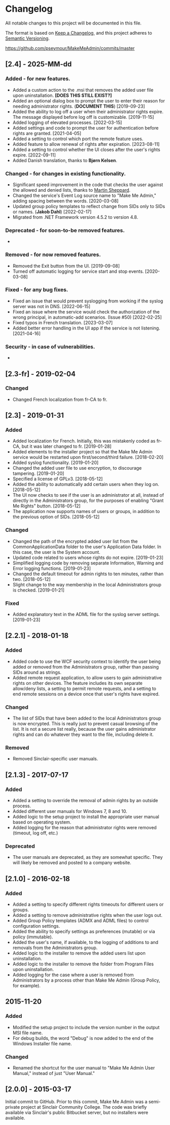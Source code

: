 # Changelog

All notable changes to this project will be documented in this file.

The format is based on [Keep a Changelog](https://keepachangelog.com/en/1.0.0/),
and this project adheres to [Semantic Versioning](https://semver.org/spec/v2.0.0.html).

https://github.com/pseymour/MakeMeAdmin/commits/master





## [2.4] - 2025-MM-dd

### Added - for new features.

- Added a custom action to the .msi that removes the added user file upon uninstallation. **[DOES THIS STILL EXIST?]**
- Added an optional dialog box to prompt the user to enter their reason for needing administrator rights. (**DOCUMENT THIS**) [2019-09-23]
- Added the ability to log off a user when their administrator rights expire. The message displayed before log off is customizable. [2019-11-15]
- Added logging of elevated processes. [2022-03-15]
- Added settings and code to prompt the user for authentication before rights are granted. [2021-04-05]
- Added a setting to control which port the remote feature uses.
- Added feature to allow renewal of rights after expiration. [2023-08-11]
- Added a setting to control whether the UI closes after the user's rights expire. [2022-09-11]
- Added Danish translation, thanks to **Bjørn Kelsen**.

### Changed - for changes in existing functionality.

- Significant speed improvement in the code that checks the user against the allowed and denied lists, thanks to [Martin Sheppard](https://github.com/martshep).
- Changed the service's Event Log source name to "Make Me Admin," adding spacing between the words. [2020-03-08]
- Updated group policy templates to reflect change from SIDs only to SIDs or names. (**Jakob Dahl**) [2022-02-17]
- Migrated from .NET Framework version 4.5.2 to version 4.8.


### Deprecated - for soon-to-be removed features.

- 

### Removed - for now removed features.

- Removed the Exit button from the UI. [2019-09-08]
- Turned off automatic logging for service start and stop events. [2020-03-08]

### Fixed - for any bug fixes.

- Fixed an issue that would prevent syslogging from working if the syslog server was not in DNS. [2022-06-15]
- Fixed an issue where the service would check the authorization of the wrong principal, in automatic-add scenarios. (Issue #50) [2022-02-25]
- Fixed typos in French translation. [2023-03-07]
- Added better error handling in the UI app if the service is not listening. [2021-04-16]



### Security - in case of vulnerabilities.

- 



## [2.3-fr] - 2019-02-04

### Changed

- Changed French localization from fr-CA to fr.


## [2.3] - 2019-01-31

### Added

- Added localization for French. Initially, this was mistakenly coded as fr-CA, but it was later changed to fr. [2019-01-28]
- Added elements to the installer project so that the Make Me Admin service would be restarted
upon first/second/third failure. [2018-02-20]
- Added syslog functionality. [2019-01-20]
- Changed the added user file to use encryption, to discourage tampering. [2019-01-20]
- Specified a license of GPLv3. [2018-05-12]
- Added the ability to automatically add certain users when they log on. [2018-05-12]
- The UI now checks to see if the user is an administrator at all, instead of directly in the Administrators group, for the purposes of enabling "Grant Me Rights" button. [2018-05-12]
- The application now supports names of users or groups, in addition to the previous option of SIDs. [2018-05-12]

### Changed

- Changed the path of the encrypted added user list from the CommonApplicationData folder to the user's Application Data folder. In this case, the user is the System account.
- Updated code related to users whose rights do not expire. [2019-01-23]
- Simplified logging code by removing separate Information, Warning and Error logging functions. [2019-01-23]
- Changed the default timeout for admin rights to ten minutes, rather than two. [2018-05-12]
- Slight change to the way membership in the local Administrators group is checked. [2019-01-21]

### Fixed

- Added explanatory text in the ADML file for the syslog server settings. [2019-01-23]


## [2.2.1] - 2018-01-18

### Added

- Added code to use the WCF security context to identify the user being added or removed from the
Administrators group, rather than passing SIDs around as strings.
- Added remote request application, to allow users to gain administrative rights on other devices. The
feature includes its own separate allow/deny lists, a setting to permit remote requests, and a setting
to end remote sessions on a device once that user's rights have expired.

### Changed

-  The list of SIDs that have been added to the local Administrators group is now encrypted. This is really
just to prevent casual browsing of the list. It is not a secure list really, because the user gains
administrator rights and can do whatever they want to the file, including delete it.

### Removed

- Removed Sinclair-specific user manuals.


## [2.1.3] - 2017-07-17

### Added

- Added a setting to override the removal of admin rights by an outside process.
- Added different user manuals for Windows 7, 8 and 10.
- Added logic to the setup project to install the appropriate user manual based on operating system.
- Added logging for the reason that administrator rights were removed (timeout, log off, etc.)

### Deprecated

- The user manuals are deprecated, as they are somewhat specific. They will likely be removed and posted to a company website.


## [2.1.0] - 2016-02-18

### Added

- Added a setting to specify different rights timeouts for different users or groups.
- Added a setting to remove administrative rights when the user logs out.
- Added Group Policy templates (ADMX and ADML files) to control configuration settings.
- Added the ability to specify settings as preferences (mutable) or via policy (immutable).
- Added the user's name, if available, to the logging of additions to and removals from the Administrators group.
- Added logic to the installer to remove the added users list upon uninstallation.
- Added logic to the installer to remove the folder from Program Files upon uninstallation.
- Added logging for the case where a user is removed from Administrators by a process other than Make Me Admin (Group Policy, for example).


## 2015-11-20

### Added

- Modified the setup project to include the version number in the output MSI file name.
- For debug builds, the word "Debug" is now added to the end of the Windows Installer file name.

### Changed

- Renamed the shortcut for the user manual to "Make Me Admin User Manual," instead of just "User Manual."


## [2.0.0] - 2015-03-17

Initial commit to GitHub. Prior to this commit, Make Me Admin was a semi-private project at Sinclair Community College. The code was briefly available via Sinclair's public Bitbucket server, but no installers were available.


<!---
[unreleased]: https://github.com/pseymour/MakeMeAdmin/compare/v1.1.1...HEAD
[1.1.1]: https://github.com/pseymour/MakeMeAdmin/compare/v1.1.0...v1.1.1
[1.1.0]: https://github.com/pseymour/MakeMeAdmin/compare/v1.0.0...v1.1.0
[1.0.0]: https://github.com/pseymour/MakeMeAdmin/compare/v0.3.0...v1.0.0
[0.3.0]: https://github.com/pseymour/MakeMeAdmin/compare/v0.2.0...v0.3.0
[0.2.0]: https://github.com/pseymour/MakeMeAdmin/compare/v0.1.0...v0.2.0
[0.1.0]: https://github.com/pseymour/MakeMeAdmin/compare/v0.0.8...v0.1.0
[0.0.8]: https://github.com/pseymour/MakeMeAdmin/compare/v0.0.7...v0.0.8
[0.0.7]: https://github.com/pseymour/MakeMeAdmin/compare/v0.0.6...v0.0.7
[0.0.6]: https://github.com/pseymour/MakeMeAdmin/compare/v0.0.5...v0.0.6
[0.0.5]: https://github.com/pseymour/MakeMeAdmin/compare/v0.0.4...v0.0.5
[0.0.4]: https://github.com/pseymour/MakeMeAdmin/compare/v0.0.3...v0.0.4
[0.0.3]: https://github.com/pseymour/MakeMeAdmin/compare/v0.0.2...v0.0.3
[0.0.2]: https://github.com/pseymour/MakeMeAdmin/compare/v0.0.1...v0.0.2
[0.0.1]: https://github.com/pseymour/MakeMeAdmin/releases/tag/v0.0.1
--->

<!---

## [x.y] - 20yy-mm-dd

### Added - for new features.

- 

### Changed - for changes in existing functionality.

- 

### Deprecated - for soon-to-be removed features.

- 

### Removed - for now removed features.

- 

### Fixed - for any bug fixes.

- 

### Security - in case of vulnerabilities.

- 

--->